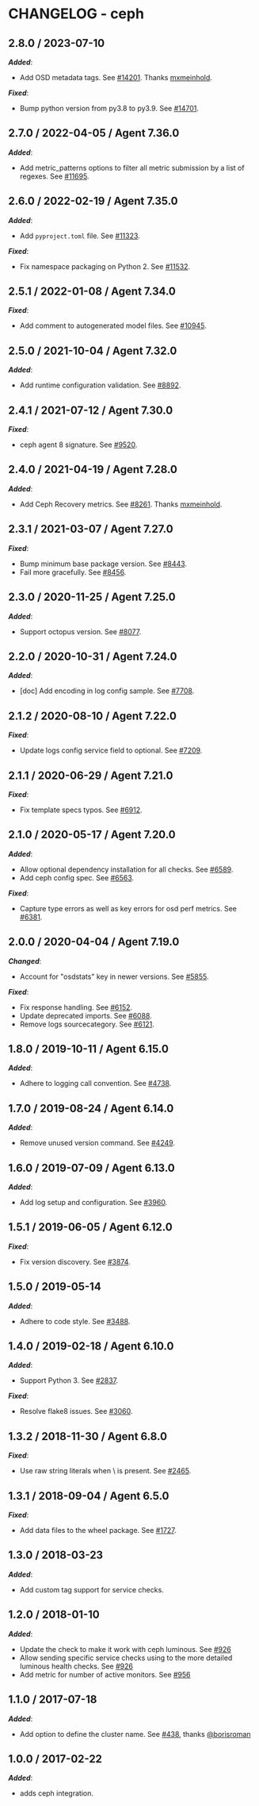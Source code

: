 # CHANGELOG - ceph

## 2.8.0 / 2023-07-10

***Added***:

* Add OSD metadata tags. See [#14201](https://github.com/DataDog/integrations-core/pull/14201). Thanks [mxmeinhold](https://github.com/mxmeinhold).

***Fixed***:

* Bump python version from py3.8 to py3.9. See [#14701](https://github.com/DataDog/integrations-core/pull/14701).

## 2.7.0 / 2022-04-05 / Agent 7.36.0

***Added***: 

* Add metric_patterns options to filter all metric submission by a list of regexes. See [#11695](https://github.com/DataDog/integrations-core/pull/11695).


## 2.6.0 / 2022-02-19 / Agent 7.35.0

***Added***: 

* Add `pyproject.toml` file. See [#11323](https://github.com/DataDog/integrations-core/pull/11323).

***Fixed***: 

* Fix namespace packaging on Python 2. See [#11532](https://github.com/DataDog/integrations-core/pull/11532).


## 2.5.1 / 2022-01-08 / Agent 7.34.0

***Fixed***: 

* Add comment to autogenerated model files. See [#10945](https://github.com/DataDog/integrations-core/pull/10945).


## 2.5.0 / 2021-10-04 / Agent 7.32.0

***Added***: 

* Add runtime configuration validation. See [#8892](https://github.com/DataDog/integrations-core/pull/8892).


## 2.4.1 / 2021-07-12 / Agent 7.30.0

***Fixed***: 

* ceph agent 8 signature. See [#9520](https://github.com/DataDog/integrations-core/pull/9520).


## 2.4.0 / 2021-04-19 / Agent 7.28.0

***Added***: 

* Add Ceph Recovery metrics. See [#8261](https://github.com/DataDog/integrations-core/pull/8261). Thanks [mxmeinhold](https://github.com/mxmeinhold).


## 2.3.1 / 2021-03-07 / Agent 7.27.0

***Fixed***: 

* Bump minimum base package version. See [#8443](https://github.com/DataDog/integrations-core/pull/8443).
* Fail more gracefully. See [#8456](https://github.com/DataDog/integrations-core/pull/8456).


## 2.3.0 / 2020-11-25 / Agent 7.25.0

***Added***: 

* Support octopus version. See [#8077](https://github.com/DataDog/integrations-core/pull/8077).


## 2.2.0 / 2020-10-31 / Agent 7.24.0

***Added***: 

* [doc] Add encoding in log config sample. See [#7708](https://github.com/DataDog/integrations-core/pull/7708).


## 2.1.2 / 2020-08-10 / Agent 7.22.0

***Fixed***: 

* Update logs config service field to optional. See [#7209](https://github.com/DataDog/integrations-core/pull/7209).


## 2.1.1 / 2020-06-29 / Agent 7.21.0

***Fixed***: 

* Fix template specs typos. See [#6912](https://github.com/DataDog/integrations-core/pull/6912).


## 2.1.0 / 2020-05-17 / Agent 7.20.0

***Added***: 

* Allow optional dependency installation for all checks. See [#6589](https://github.com/DataDog/integrations-core/pull/6589).
* Add ceph config spec. See [#6563](https://github.com/DataDog/integrations-core/pull/6563).

***Fixed***: 

* Capture type errors as well as key errors for osd perf metrics. See [#6381](https://github.com/DataDog/integrations-core/pull/6381).


## 2.0.0 / 2020-04-04 / Agent 7.19.0

***Changed***: 

* Account for "osdstats" key in newer versions. See [#5855](https://github.com/DataDog/integrations-core/pull/5855).

***Fixed***: 

* Fix response handling. See [#6152](https://github.com/DataDog/integrations-core/pull/6152).
* Update deprecated imports. See [#6088](https://github.com/DataDog/integrations-core/pull/6088).
* Remove logs sourcecategory. See [#6121](https://github.com/DataDog/integrations-core/pull/6121).


## 1.8.0 / 2019-10-11 / Agent 6.15.0

***Added***: 

* Adhere to logging call convention. See [#4738](https://github.com/DataDog/integrations-core/pull/4738).


## 1.7.0 / 2019-08-24 / Agent 6.14.0

***Added***: 

* Remove unused version command. See [#4249](https://github.com/DataDog/integrations-core/pull/4249).


## 1.6.0 / 2019-07-09 / Agent 6.13.0

***Added***: 

* Add log setup and configuration. See [#3960](https://github.com/DataDog/integrations-core/pull/3960).


## 1.5.1 / 2019-06-05 / Agent 6.12.0

***Fixed***: 

* Fix version discovery. See [#3874](https://github.com/DataDog/integrations-core/pull/3874).


## 1.5.0 / 2019-05-14

***Added***: 

* Adhere to code style. See [#3488](https://github.com/DataDog/integrations-core/pull/3488).


## 1.4.0 / 2019-02-18 / Agent 6.10.0

***Added***: 

* Support Python 3. See [#2837](https://github.com/DataDog/integrations-core/pull/2837).

***Fixed***: 

* Resolve flake8 issues. See [#3060](https://github.com/DataDog/integrations-core/pull/3060).


## 1.3.2 / 2018-11-30 / Agent 6.8.0

***Fixed***: 

* Use raw string literals when \ is present. See [#2465](https://github.com/DataDog/integrations-core/pull/2465).


## 1.3.1 / 2018-09-04 / Agent 6.5.0

***Fixed***: 

* Add data files to the wheel package. See [#1727](https://github.com/DataDog/integrations-core/pull/1727).


## 1.3.0 / 2018-03-23

***Added***: 

* Add custom tag support for service checks.


## 1.2.0 / 2018-01-10

***Added***: 

* Update the check to make it work with ceph luminous. See [#926](https://github.com/DataDog/integrations-core/issues/926)
* Allow sending specific service checks using to the more detailed luminous health checks. See [#926](https://github.com/DataDog/integrations-core/issues/926)
* Add metric for number of active monitors. See [#956](https://github.com/DataDog/integrations-core/pull/956)


## 1.1.0 / 2017-07-18

***Added***: 

* Add option to define the cluster name. See [#438](https://github.com/DataDog/integrations-core/issues/438), thanks [@borisroman](https://github.com/borisroman)


## 1.0.0 / 2017-02-22

***Added***: 

* adds ceph integration.

